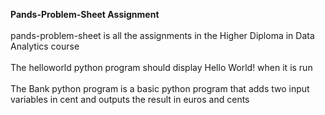 **Pands-Problem-Sheet Assignment** <br /> 
 <br /> 
pands-problem-sheet is all the assignments in the Higher Diploma in Data Analytics course <br /> 
<br />
The helloworld python program should  display Hello World! when it is run <br /> 
<br />
The Bank python program is a basic python program that adds two input variables in cent and outputs the result in euros and cents <br />
